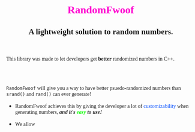 <style>@import url(https://fonts.googleapis.com/css?family=Roboto+Slab:100,200,300,regular,500,600,700,800,900);

p {
    font-family: Roboto Slab;
}

</style>


# <p style="color:rgb(255, 0, 208); text-align: center;">RandomFwoof</p>
## <p style="text-align: center"> A lightweight solution to random numbers.</p>
<br>

This library was made to let developers get **better** randomized numbers in C++.

<br>
<br>

`RandomFwoof` will give you a way to have better psuedo-randomized numbers than `srand()` and `rand()` can ever generate! 

- RandomFwoof achieves this by giving the developer a lot of <span style="color:rgb(0, 76, 255)">customizability</span> when generating numbers, ***and it's <span style="color:rgb(9, 255, 0)">easy</span> to use!*** 🎉


- We allow 